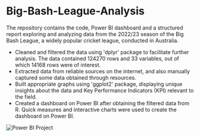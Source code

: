 # Big-Bash-League-Analysis
The repository contains the code, Power BI dashboard and a structured report exploring and analyzing data from the 2022/23 season of the Big Bash League, a widely popular cricket league, conducted in Australia.

- Cleaned and filtered the data using 'dplyr' package to facilitate further analysis. The data contained 124270 rows and 33 variables, out of which 14168 rows were of interest.
- Extracted data from reliable sources on the internet, and also manually captured some data obtained through resources.
- Built appropriate graphs using 'ggplot2' package, displaying unique insights about the data and Key Performance Indicators (KPI) relevant to the field.
- Created a dashboard on Power BI after obtaining the filtered data from R. Quick measures and interactive charts were used to create the dashboard on Power BI.


![Power BI Project](https://github.com/Varun583/Big-Bash-League-Analysis/assets/135560866/bcb61def-5357-4cfd-a217-9b2722bd8973)
